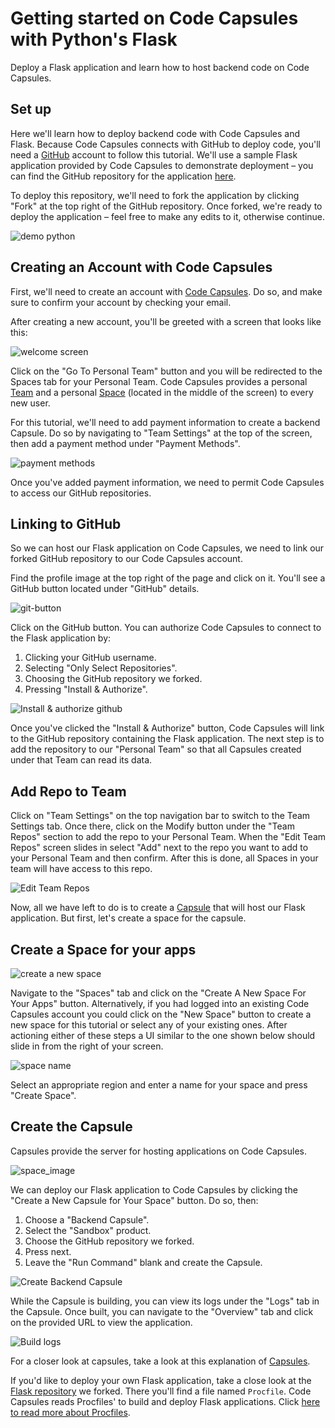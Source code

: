 
# Getting started on Code Capsules with Python's Flask

Deploy a Flask application and learn how to host backend code on Code Capsules. 

## Set up

Here we'll learn how to deploy backend code with Code Capsules and Flask. Because Code Capsules connects with GitHub to deploy code, you'll need a [GitHub](www.github.com) account to follow this tutorial. We'll use a sample Flask application provided by Code Capsules to demonstrate deployment – you can find the GitHub repository for the application [here](https://github.com/codecapsules-io/demo-python).

To deploy this repository, we'll need to fork the application by clicking "Fork" at the top right of the GitHub repository. Once forked, we're ready to deploy the application – feel free to make any edits to it, otherwise continue. 

![demo python](images/cc-demo-python-github.png)

## Creating an Account with Code Capsules

First, we'll need to create an account with [Code Capsules](https://codecapsules.io/). Do so, and make sure to confirm your account by checking your email. 

After creating a new account, you'll be greeted with a screen that looks like this: 

![welcome screen](images/welcome-screen.jpg)

Click on the "Go To Personal Team" button and you will be redirected to the Spaces tab for your Personal Team. Code Capsules provides a personal [Team](https://codecapsules.io/docs/faq/what-is-a-team/) and a personal [Space](https://codecapsules.io/docs/faq/what-is-a-space/) (located in the middle of the screen) to every new user. 

For this tutorial, we'll need to add payment information to create a backend Capsule. Do so by navigating to "Team Settings" at the top of the screen, then add a payment method under "Payment Methods". 

![payment methods](images/payment-methods.png)

Once you've added payment information, we need to permit Code Capsules to access our GitHub repositories. 

## Linking to GitHub

So we can host our Flask application on Code Capsules, we need to link our forked GitHub repository to our Code Capsules account.

Find the profile image at the top right of the page and click on it. You'll see a GitHub button located under "GitHub" details. 

![git-button](images/git-button.png)

Click on the GitHub button. You can authorize Code Capsules to connect to the Flask application by:

1. Clicking your GitHub username.
2. Selecting "Only Select Repositories".
3. Choosing the GitHub repository we forked.
4. Pressing "Install & Authorize".

![Install & authorize github](images/github-integration.gif)

Once you've clicked the "Install & Authorize" button, Code Capsules will link to the GitHub repository containing the Flask application. The next step is to add the repository to our "Personal Team" so that all Capsules created under that Team can read its data. 

## Add Repo to Team

Click on "Team Settings" on the top navigation bar to switch to the Team Settings tab. Once there, click on the Modify button under the "Team Repos" section to add the repo to your Personal Team. When the "Edit Team Repos" screen slides in select "Add" next to the repo you want to add to your Personal Team and then confirm. After this is done, all Spaces in your team will have access to this repo. 

![Edit Team Repos](images/team-repos.gif)

Now, all we have left to do is to create a [Capsule](https://codecapsules.io/docs/faq/what-is-a-capsule) that will host our Flask application. But first, let's create a space for the capsule.

## Create a Space for your apps

![create a new space](images/spaces.png)

Navigate to the "Spaces" tab and click on the "Create A New Space For Your Apps" button. Alternatively, if you had logged into an existing Code Capsules account you could click on the "New Space" button to create a new space for this tutorial or select any of your existing ones. After actioning either of these steps a UI similar to the one shown below should slide in from the right of your screen.  

![space name](images/space-name.png)

Select an appropriate region and enter a name for your space and press "Create Space".

## Create the Capsule

Capsules provide the server for hosting applications on Code Capsules.

![space_image](images/space.png)

We can deploy our Flask application to Code Capsules by clicking the "Create a New Capsule for Your Space" button. Do so, then:

1. Choose a "Backend Capsule".
2. Select the "Sandbox" product.
3. Choose the GitHub repository we forked.
4. Press next.
5. Leave the "Run Command" blank and create the Capsule.

![Create Backend Capsule](images/creating-backend-capsule.gif)

While the Capsule is building, you can view its logs under the "Logs" tab in the Capsule. Once built, you can navigate to the "Overview" tab and click on the provided URL to view the application. 

![Build logs](images/backend-capsule-build-logs.gif)

For a closer look at capsules, take a look at this explanation of [Capsules](https://codecapsules.io/docs/faq/what-is-a-capsule).

If you'd like to deploy your own Flask application, take a close look at the [Flask repository](https://github.com/codecapsules-io/demo-python) we forked. There you'll find a file named `Procfile`. Code Capsules reads Procfiles' to build and deploy Flask applications. Click [here to read more about Procfiles](https://pythonhosted.org/deis/using_deis/process-types/). 